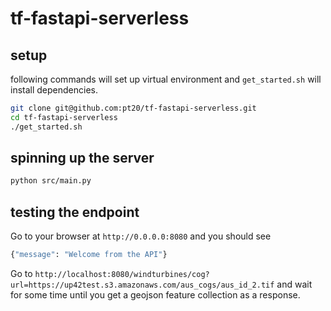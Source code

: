 # tf-fastapi-serverless

## setup

following commands will set up virtual environment and `get_started.sh` will install dependencies.

```bash
git clone git@github.com:pt20/tf-fastapi-serverless.git
cd tf-fastapi-serverless
./get_started.sh
```

## spinning up the server

```bash
python src/main.py
```

## testing the endpoint

Go to your browser at `http://0.0.0.0:8080` and you should see

```python
{"message": "Welcome from the API"}
```

Go to `http://localhost:8080/windturbines/cog?url=https://up42test.s3.amazonaws.com/aus_cogs/aus_id_2.tif` and wait for some time until you get a geojson feature collection as a response.
